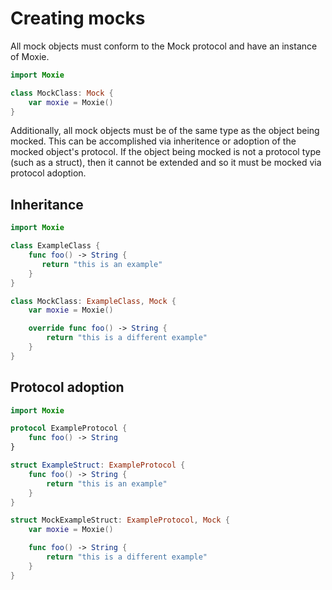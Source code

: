 # Creating mocks

All mock objects must conform to the Mock protocol and have an instance of Moxie.

```swift
import Moxie

class MockClass: Mock {
    var moxie = Moxie()
}
```

Additionally, all mock objects must be of the same type as the object being mocked. This can be accomplished via inheritence or adoption of the mocked object's protocol. If the object being mocked is not a protocol type (such as a struct), then it cannot be extended and so it must be mocked via protocol adoption.

## Inheritance
```swift
import Moxie

class ExampleClass {
    func foo() -> String {
       return "this is an example"
    }
}

class MockClass: ExampleClass, Mock {
    var moxie = Moxie()

    override func foo() -> String {
        return "this is a different example"
    }
}
```

## Protocol adoption
```swift
import Moxie

protocol ExampleProtocol {
    func foo() -> String
}

struct ExampleStruct: ExampleProtocol {
    func foo() -> String {
        return "this is an example"
    }
}

struct MockExampleStruct: ExampleProtocol, Mock {
    var moxie = Moxie()

    func foo() -> String {
        return "this is a different example"
    }
}
```

